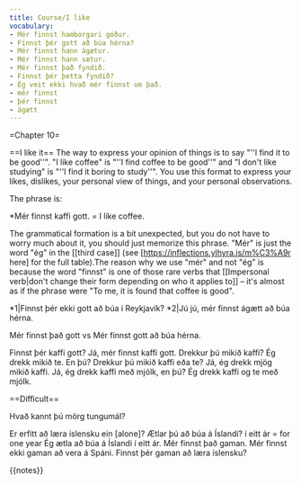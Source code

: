 ```yaml
---
title: Course/I like
vocabulary:
- Mér finnst hamborgari góður.
- Finnst þér gott að búa hérna?
- Mér finnst hann ágætur.
- Mér finnst hann sætur.
- Mér finnst það fyndið.
- Finnst þér þetta fyndið?
- Ég veit ekki hvað mér finnst um það.
- mér finnst
- þér finnst
- ágætt
---
```


=Chapter 10=

==I like it==
The way to express your opinion of things is to say "''I find it to be good''". "I like coffee" is "''I find coffee to be good''" and "I don't like studying" is "''I find it boring to study''". You use this format to express your likes, dislikes, your personal view of things, and your personal observations.

The phrase is:

*Mér finnst kaffi gott. = I like coffee.

The grammatical formation is a bit unexpected, but you do not have to worry much about it, you should just memorize this phrase. "Mér" is just the word "ég" in the [[third case]] (see [https://inflections.ylhyra.is/m%C3%A9r here] for the full table).<ref>The reason why we use "mér" and not "ég" is because the word "finnst" is one of those rare verbs that [[Impersonal verb|don't change their form depending on who it applies to]] – it's almost as if the phrase were "To me, it is found that coffee is good".</ref>

*1|Finnst þér ekki gott að búa í Reykjavík?
*2|Jú jú, mér finnst ágætt að búa hérna.

Mér finnst það gott vs Mér finnst gott að búa hérna.

Finnst þér kaffi gott?
Já, mér finnst kaffi gott.
Drekkur þú mikið kaffi?
Ég drekk mikið te.
En þú? Drekkur þú mikið kaffi eða te?
Já, ég drekk mjög mikið kaffi.
Já, ég drekk kaffi með mjólk, en þú?
Ég drekk kaffi og te með mjólk.

==Difficult==

Hvað kannt þú mörg tungumál?

Er erfitt að læra íslensku ein [alone]?
Ætlar þú að búa á Íslandi?
í eitt ár = for one year
Ég ætla að búa á Íslandi í eitt ár.
Mér finnst það gaman.
Mér finnst ekki gaman að vera á Spáni.
Finnst þér gaman að læra íslensku?

{{notes}}
